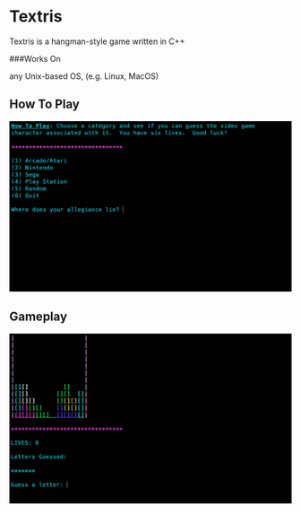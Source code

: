 # Textris

Textris is a hangman-style game written in C++

###Works On

any Unix-based OS, (e.g. Linux, MacOS)

## How To Play
<picture>
  <source media="(prefers-color-scheme: dark)" srcset="https://github.com/freeghosts/Textris/blob/650d7abe45cf9ea0e8cc0ccb41dc5891d69c4638/img/textris_howto.png">
  <source media="(prefers-color-scheme: light)" srcset="https://github.com/freeghosts/Textris/blob/650d7abe45cf9ea0e8cc0ccb41dc5891d69c4638/img/textris_howto.png">
  <img alt="Shows instructions for how to play Textris." src="https://github.com/freeghosts/Textris/blob/650d7abe45cf9ea0e8cc0ccb41dc5891d69c4638/img/textris_howto.png">
</picture>

## Gameplay
<picture>
  <source media="(prefers-color-scheme: dark)" srcset="https://github.com/freeghosts/Textris/blob/650d7abe45cf9ea0e8cc0ccb41dc5891d69c4638/img/textris_gameplay.png">
  <source media="(prefers-color-scheme: light)" srcset="https://github.com/freeghosts/Textris/blob/650d7abe45cf9ea0e8cc0ccb41dc5891d69c4638/img/textris_gameplay.png">
  <img alt="Screenshot of gameplay." src="https://github.com/freeghosts/Textris/blob/650d7abe45cf9ea0e8cc0ccb41dc5891d69c4638/img/textris_gameplay.png">
</picture>


